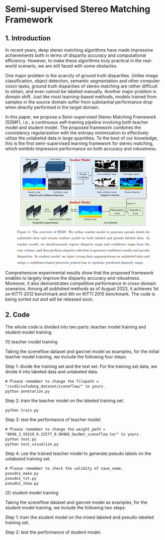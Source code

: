 # Semi-supervised Stereo Matching Framework

## 1. Introduction
In recent years, deep stereo matching algorithms have made impressive achievements both in terms of disparity accuracy and computational efficiency. However, to make these algorithms truly practical in the real-world scenario, we are still faced with some obstacles. 

One major problem is the scarcity of ground truth disparities. Unlike image classification, object detection, semantic segmentation and other computer vision tasks, ground truth disparities of stereo matching are rather difficult to obtain, and even cannot be labeled manually. Another major problem is domain shift. Just like most learning-based methods, models trained from samples in the source domain suffer from substantial performance drop when directly performed in the target domain. 

In this paper, we propose a Semi-supervised Stereo Matching Framework (SSMF), i.e., a continuous self-training pipeline involving both teacher model and student model. The proposed framework combines the consistency regularization with the entropy minimization to effectively utilize the unlabeled data in large quantities. To the best of our knowledge, this is the first semi-supervised learning framework for stereo matching, which exhibits impressive performance on both accuracy and robustness.

<div align=center>
<img src="https://github.com/Twil-7/semi-supervised-stereo-matching/blob/main/pipeline.png" width="434" height="351" alt="pipeline"/><br/>
</div>

Comprehensive experimental results show that the proposed framework enables to largely improve the disparity accuracy and robustness. Moreover, it also demonstrates competitive performance in cross-domain scenarios. Among all published methods as of August 2023, it achieves 1st on KITTI 2012 benchmark and 4th on KITTI 2015 benchmark. The code is being sorted out and will be released soon.

## 2. Code
The whole code is divided into two parts: teacher model training and student model training. 

(1) teacher model training

Taking the sceneflow dataset and gwcnet model as examples, for the initial teacher model training, we include the following four steps:

Step 1: divide the training set and the test set. For the training set data, we divide it into labeled data and unlabeled data.
```
# Please remember to change the filepath = "/ssd2/xufudong_dataset/sceneflow/" to yours.
python annotation.py
```
Step 2: train the teacher model on the labeled training set.
```
python train.py
```

Step 3: test the performance of teacher model.
```
# Please remember to change the weight_path = "0098_3.59319_0.32577_0.96966_GwcNet_sceneflow.tar" to yours.
python test.py
python test_visualize.py
```
Step 4: use the trained teacher model to generate pseudo labels on the unlabeled training set.

```
# Please remember to check the validity of save_name.
pseudo1_make.py
pseudo1_txt.py
pseudo1_show.py
```

(2) student model training

Taking the sceneflow dataset and gwcnet model as examples, for the student model training, we include the following two steps:

Step 1: train the student model on the mixed labeled and pseudo-labeled training set.

Step 2: test the performance of student model.
